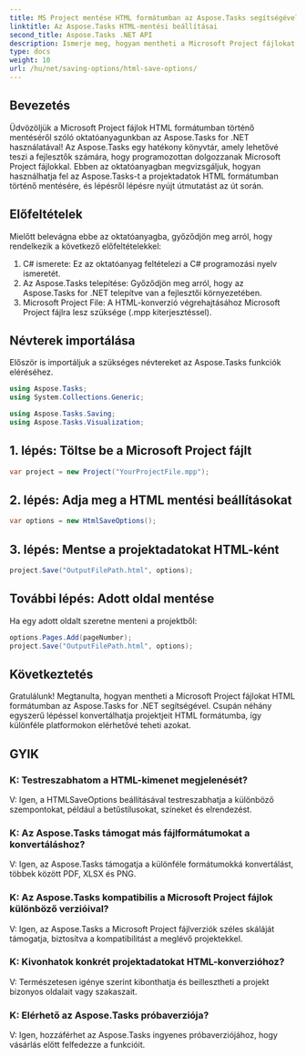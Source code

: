 ```yaml
---
title: MS Project mentése HTML formátumban az Aspose.Tasks segítségével
linktitle: Az Aspose.Tasks HTML-mentési beállításai
second_title: Aspose.Tasks .NET API
description: Ismerje meg, hogyan mentheti a Microsoft Project fájlokat HTML formátumban az Aspose.Tasks for .NET segítségével. Könnyedén konvertálja a projektadatokat lépésről lépésre szóló útmutatónkkal.
type: docs
weight: 10
url: /hu/net/saving-options/html-save-options/
---
```

## Bevezetés
Üdvözöljük a Microsoft Project fájlok HTML formátumban történő mentéséről szóló oktatóanyagunkban az Aspose.Tasks for .NET használatával! Az Aspose.Tasks egy hatékony könyvtár, amely lehetővé teszi a fejlesztők számára, hogy programozottan dolgozzanak Microsoft Project fájlokkal. Ebben az oktatóanyagban megvizsgáljuk, hogyan használhatja fel az Aspose.Tasks-t a projektadatok HTML formátumban történő mentésére, és lépésről lépésre nyújt útmutatást az út során.
## Előfeltételek
Mielőtt belevágna ebbe az oktatóanyagba, győződjön meg arról, hogy rendelkezik a következő előfeltételekkel:
1. C# ismerete: Ez az oktatóanyag feltételezi a C# programozási nyelv ismeretét.
2. Az Aspose.Tasks telepítése: Győződjön meg arról, hogy az Aspose.Tasks for .NET telepítve van a fejlesztői környezetében.
3. Microsoft Project File: A HTML-konverzió végrehajtásához Microsoft Project fájlra lesz szüksége (.mpp kiterjesztéssel).

## Névterek importálása
Először is importáljuk a szükséges névtereket az Aspose.Tasks funkciók eléréséhez.
```csharp
using Aspose.Tasks;
using System.Collections.Generic;

using Aspose.Tasks.Saving;
using Aspose.Tasks.Visualization;
```

## 1. lépés: Töltse be a Microsoft Project fájlt
```csharp
var project = new Project("YourProjectFile.mpp");
```
## 2. lépés: Adja meg a HTML mentési beállításokat
```csharp
var options = new HtmlSaveOptions();
```
## 3. lépés: Mentse a projektadatokat HTML-ként
```csharp
project.Save("OutputFilePath.html", options);
```
## További lépés: Adott oldal mentése
Ha egy adott oldalt szeretne menteni a projektből:
```csharp
options.Pages.Add(pageNumber);
project.Save("OutputFilePath.html", options);
```

## Következtetés
Gratulálunk! Megtanulta, hogyan mentheti a Microsoft Project fájlokat HTML formátumban az Aspose.Tasks for .NET segítségével. Csupán néhány egyszerű lépéssel konvertálhatja projektjeit HTML formátumba, így különféle platformokon elérhetővé teheti azokat.
## GYIK
### K: Testreszabhatom a HTML-kimenet megjelenését?
V: Igen, a HTMLSaveOptions beállításával testreszabhatja a különböző szempontokat, például a betűstílusokat, színeket és elrendezést.
### K: Az Aspose.Tasks támogat más fájlformátumokat a konvertáláshoz?
V: Igen, az Aspose.Tasks támogatja a különféle formátumokká konvertálást, többek között PDF, XLSX és PNG.
### K: Az Aspose.Tasks kompatibilis a Microsoft Project fájlok különböző verzióival?
V: Igen, az Aspose.Tasks a Microsoft Project fájlverziók széles skáláját támogatja, biztosítva a kompatibilitást a meglévő projektekkel.
### K: Kivonhatok konkrét projektadatokat HTML-konverzióhoz?
V: Természetesen igénye szerint kibonthatja és beillesztheti a projekt bizonyos oldalait vagy szakaszait.
### K: Elérhető az Aspose.Tasks próbaverziója?
V: Igen, hozzáférhet az Aspose.Tasks ingyenes próbaverziójához, hogy vásárlás előtt felfedezze a funkcióit.